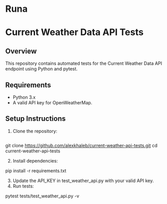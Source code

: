 # Runa

# Current Weather Data API Tests

## Overview
This repository contains automated tests for the Current Weather Data API endpoint using Python and pytest.

## Requirements
- Python 3.x
- A valid API key for OpenWeatherMap.

## Setup Instructions

1. Clone the repository:
   ```bash

git clone https://github.com/alexkhaleb/current-weather-api-tests.git
cd current-weather-api-tests

2.	Install dependencies:

pip install -r requirements.txt

3.	Update the API_KEY in test_weather_api.py with your valid API key.
4.	Run tests:

pytest tests/test_weather_api.py -v
